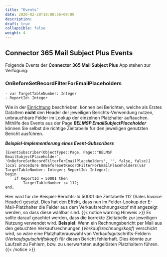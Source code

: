 ```yaml
---
title: "Events"
date: 2020-02-28T10:08:56+09:00
description: 
draft: true
collapsible: false
weight: 4
---
```

## Connector 365 Mail Subject Plus Events

Folgende Events der **Connector 365 Mail Subject Plus** App stehen zur Verfügung:

### OnBeforeSetRecordFilterForEmailPlaceholders
```al
- var TargetTableNumber: Integer
- ReportId: Integer
```

Wie in der [Einrichtung](/de-de/apps/mail-subject-plus/first-steps/setup) beschrieben, können bei Berichten, welche als Erstes DataItem **nicht** den Header der jeweiligen Berichts-Verwendung
nutzen, unbrauchbare Felder im Lookup der einzelnen Platzhalter auftauchen.
Mithilfe des Events aus der Page ***BELMSP EmailSubjectPlaceholder*** können Sie selbst die richtige Zieltabelle für den jeweiligen
genutzten Bericht ausführen.


***Beispiel-Implementierung eines Event-Subscribers***
```al
[EventSubscriber(ObjectType::Page, Page::"BELMSP EmailSubjectPlaceholder", 'OnBeforeSetRecordFilterForEmailPlaceholders', '', false, false)]
local procedure OnBeforeSetRecordFilterForEmailPlaceholders(var TargetTableNumber: Integer; ReportId: Integer);
begin
    if ReportId = 50001 then
        TargetTableNumber := 112;
end;
```
Hier wird für die Beispiel-Berichts-Id 50001 die Zieltabelle 112 (Sales Invoice Header) gesetzt. Dies hat den Effekt, dass nun im Felder-Lookup
der E-Mail-Platzhalter die Felder aus dem Verkaufsrechnungskopf mit angezeigt werden, so dass diese wählbar sind.
{{< notice warning Hinweis >}}
Es sollte darauf geachtet werden, dass die korrekte Zieltabelle zur jeweiligen Nutzung verwendet wird.
**Beispiel**: Wenn ein Rechnungsbericht per Mail aus den gebuchten Verkaufsrechnungen (*Verkaufsrechnungskopf*) verschickt wird, so wäre eine Platzhalterauswahl von Verkaufsgutschrifts-Feldern (*Verkaufsgutschriftskopf*) für diesen Bericht fehlerhaft. Dies könnte zur Laufzeit zu Fehlern, bzw. zu unerwarteten aufgelösten Platzhaltern führen.
{{< /notice >}}
